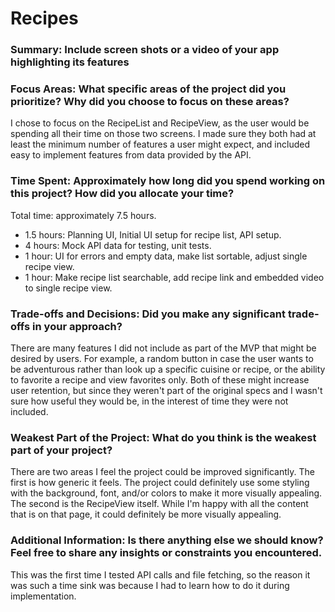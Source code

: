 # Recipes
 
### Summary: Include screen shots or a video of your app highlighting its features

### Focus Areas: What specific areas of the project did you prioritize? Why did you choose to focus on these areas?
I chose to focus on the RecipeList and RecipeView, as the user would be spending all their time on those two screens. I made sure they both had at least the minimum number of features a user might expect, and included easy to implement features from data provided by the API.

### Time Spent: Approximately how long did you spend working on this project? How did you allocate your time?
Total time: approximately 7.5 hours.
- 1.5 hours: Planning UI, Initial UI setup for recipe list, API setup.
- 4 hours: Mock API data for testing, unit tests.
- 1 hour: UI for errors and empty data, make list sortable, adjust single recipe view.
- 1 hour: Make recipe list searchable, add recipe link and embedded video to single recipe view.

### Trade-offs and Decisions: Did you make any significant trade-offs in your approach?
There are many features I did not include as part of the MVP that might be desired by users. For example, a random button in case the user wants to be adventurous rather than look up a specific cuisine or recipe, or the ability to favorite a recipe and view favorites only. Both of these might increase user retention, but since they weren't part of the original specs and I wasn't sure how useful they would be, in the interest of time they were not included.

### Weakest Part of the Project: What do you think is the weakest part of your project?
There are two areas I feel the project could be improved significantly. The first is how generic it feels. The project could definitely use some styling with the background, font, and/or colors to make it more visually appealing. The second is the RecipeView itself. While I'm happy with all the content that is on that page, it could definitely be more visually appealing.

### Additional Information: Is there anything else we should know? Feel free to share any insights or constraints you encountered.
This was the first time I tested API calls and file fetching, so the reason it was such a time sink was because I had to learn how to do it during implementation.
